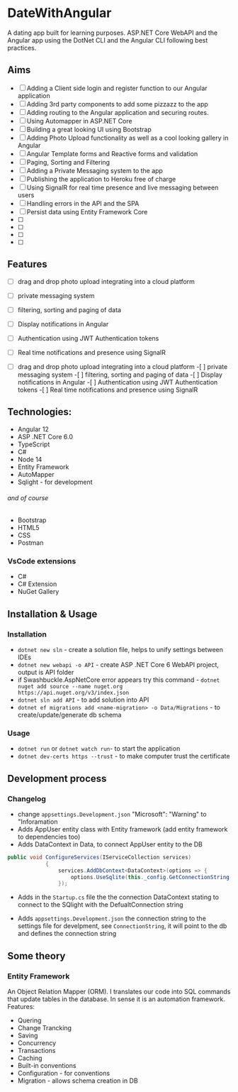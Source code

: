 # DateWithAngular

A dating app built for learning purposes. ASP.NET Core WebAPI and the Angular app using the DotNet CLI and the Angular CLI following best practices.

## Aims

- [ ] Adding a Client side login and register function to our Angular application
- [ ] Adding 3rd party components to add some pizzazz to the app
- [ ] Adding routing to the Angular application and securing routes.
- [ ] Using Automapper in ASP.NET Core
- [ ] Building a great looking UI using Bootstrap
- [ ] Adding Photo Upload functionality as well as a cool looking gallery in Angular
- [ ] Angular Template forms and Reactive forms and validation
- [ ] Paging, Sorting and Filtering
- [ ] Adding a Private Messaging system to the app
- [ ] Publishing the application to Heroku free of charge
- [ ] Using SignalR for real time presence and live messaging between users
- [ ] Handling errors in the API and the SPA
- [ ] Persist data using Entity Framework Core
- [ ]
- [ ]
- [ ]
- [ ]

## Features

- [ ] drag and drop photo upload integrating into a cloud platform
- [ ] private messaging system
- [ ] filtering, sorting and paging of data
- [ ] Display notifications in Angular
- [ ] Authentication using JWT Authentication tokens
- [ ] Real time notifications and presence using SignalR

-[ ] drag and drop photo upload integrating into a cloud platform -[ ] private messaging system -[ ] filtering, sorting and paging of data -[ ] Display notifications in Angular -[ ] Authentication using JWT Authentication tokens -[ ] Real time notifications and presence using SignalR

## Technologies:

- Angular 12
- ASP .NET Core 6.0
- TypeScript
- C#
- Node 14
- Entity Framework
- AutoMapper
- Sqlight - for development

###### and of course

- Bootstrap
- HTML5
- CSS
- Postman

### VsCode extensions

- C#
- C# Extension
- NuGet Gallery

## Installation & Usage

### Installation

- `dotnet new sln` - create a solution file, helps to unify settings between IDEs
- `dotnet new webapi -o API` - create ASP .NET Core 6 WebAPI project, output is API folder
- if Swashbuckle.AspNetCore error appears try this command - `dotnet nuget add source --name nuget.org https://api.nuget.org/v3/index.json`
- `dotnet sln add API` - to add solution into API
- `dotnet ef migrations add <name-migration> -o Data/Migrations` - to create/update/generate db schema

### Usage

- `dotnet run` or `dotnet watch run`- to start the application
- `dotnet dev-certs https --trust` - to make computer trust the certificate

## Development process


### Changelog

- change `appsettings.Development.json` "Microsoft": "Warning" to "Inforamation
- Adds AppUser entity class with Entity framework (add entity framework to dependencies too)
- Adds DataContext in Data, to connect AppUser entity to the DB 
```csharp
public void ConfigureServices(IServiceCollection services)
			{
				services.AddDbContext<DataContext>(options => {
					options.UseSqlite(this._config.GetConnectionString("DefaultConnection"));
				}); 
  ```
- Adds in the `Startup.cs` file the the connection DataContext stating to connect to the SQlight with the DefualtConnection string

- Adds `appsettings.Development.json` the connection string to the settings file for develpment, see `ConnectionString`, it will point to the db and defines the connection string

## Some theory

### Entity Framework

An Object Relation Mapper (ORM). I translates our code into SQL commands that update tables in the database. In sense it is an automation framework. Features:

- Quering
- Change Trancking
- Saving
- Concurrency
- Transactions
- Caching
- Built-in conventions
- Configuration - for conventions
- Migration - allows schema creation in DB
